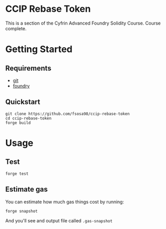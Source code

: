 # CCIP Rebase Token

This is a section of the Cyfrin Advanced Foundry Solidity Course. Course complete.

# Getting Started

## Requirements

- [git](https://git-scm.com/book/en/v2/Getting-Started-Installing-Git)
- [foundry](https://getfoundry.sh/)

## Quickstart

```
git clone https://github.com/fsosa98/ccip-rebase-token
cd ccip-rebase-token
forge build
```

# Usage

## Test

```
forge test
```

## Estimate gas

You can estimate how much gas things cost by running:

```
forge snapshot
```

And you'll see and output file called `.gas-snapshot`